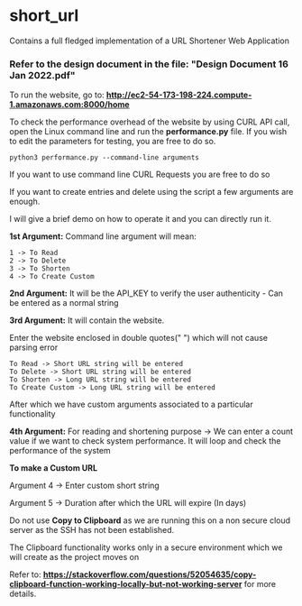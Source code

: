 # short_url
Contains a full fledged implementation of a URL Shortener Web Application

### Refer to the design document in the file: "Design Document 16 Jan 2022.pdf"

To run the website, go to: **http://ec2-54-173-198-224.compute-1.amazonaws.com:8000/home**

To check the performance overhead of the website by using CURL API call, open the Linux command line
and run the **performance.py** file. If you wish to edit the parameters for testing, you are free to do so.

```
python3 performance.py --command-line arguments
```
If you want to use command line CURL Requests you are free to do so

If you want to create entries and delete using the script a few arguments are enough.

I will give a brief demo on how to operate it and you can directly run it.

**1st Argument:**
Command line argument will mean:

```
1 -> To Read
2 -> To Delete
3 -> To Shorten
4 -> To Create Custom
```

**2nd Argument:**
It will be the API_KEY to verify the user authenticity - Can be entered as a normal string

**3rd Argument:**
It will contain the website.

Enter the website enclosed in double quotes(" ") which will not cause parsing error

```
To Read -> Short URL string will be entered
To Delete -> Short URL string will be entered
To Shorten -> Long URL string will be entered
To Create Custom -> Long URL string will be entered
```

After which we have custom arguments associated to a particular functionality

**4th Argument:**
For reading and shortening purpose -> We can enter a count value if we want to check system performance.
It will loop and check the performance of the system

**To make a Custom URL**

Argument 4 -> Enter custom short string

Argument 5 -> Duration after which the URL will expire (In days)

Do not use **Copy to Clipboard** as we are running this on a non secure cloud server as the SSH has not been established.

The Clipboard functionality works only in a secure environment which we will create as the project moves on

Refer to: **https://stackoverflow.com/questions/52054635/copy-clipboard-function-working-locally-but-not-working-server** for more details.



